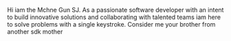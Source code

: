 Hi iam the Mchne Gun SJ. As a passionate software developer with an intent to build innovative solutions and collaborating with talented teams iam here to solve problems with a single keystroke.
Consider me your brother from another sdk mother 
<!---
mchnegunsj06/mchnegunsj06 is a ✨ special ✨ repository because its `README.md` (this file) appears on your GitHub profile.
You can click the Preview link to take a look at your changes.
--->
